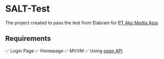 # SALT-Test

The project created to pass the test from Elabram for [PT Ako Media Asia](https://salt.id).

## Requirements

✅ Login Page
✅ Homepage
✅ MVVM
✅ Using [open API](https://reqres.in/)
